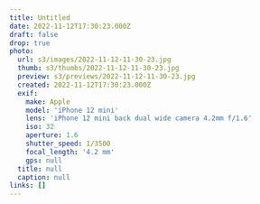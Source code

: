 ```yaml
---
title: Untitled
date: 2022-11-12T17:30:23.000Z
draft: false
drop: true
photo:
  url: s3/images/2022-11-12-11-30-23.jpg
  thumb: s3/thumbs/2022-11-12-11-30-23.jpg
  preview: s3/previews/2022-11-12-11-30-23.jpg
  created: 2022-11-12T17:30:23.000Z
  exif:
    make: Apple
    model: 'iPhone 12 mini'
    lens: 'iPhone 12 mini back dual wide camera 4.2mm f/1.6'
    iso: 32
    aperture: 1.6
    shutter_speed: 1/3500
    focal_length: '4.2 mm'
    gps: null
  title: null
  caption: null
links: []
---
```

